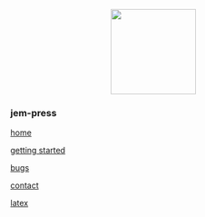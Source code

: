 <p style="text-align: center;">
<img src="images/space-shuttle.jpg" width=150 height=150>
</p>

### jem-press
[home](index.html)

[getting started](getting_started.html)

[bugs](bugs.html)

[contact](contact.html)

[latex](latex.html)

